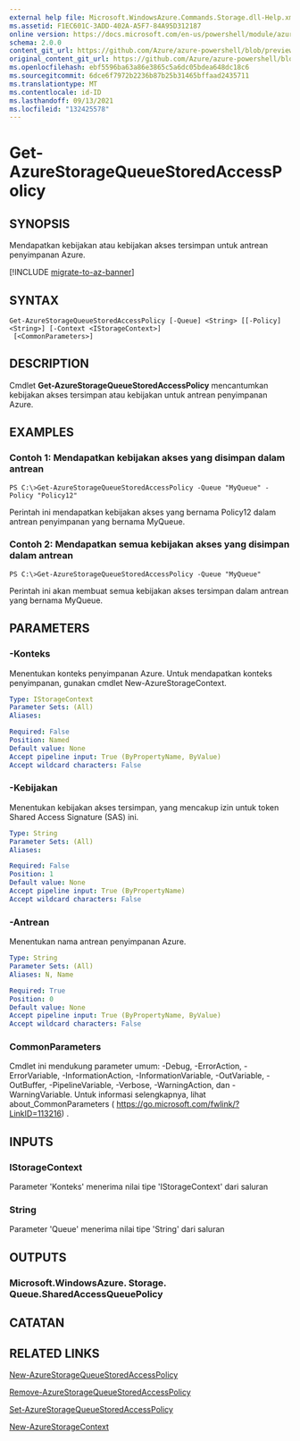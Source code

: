 ```yaml
---
external help file: Microsoft.WindowsAzure.Commands.Storage.dll-Help.xml
ms.assetid: F1EC601C-3ADD-402A-A5F7-84A95D312187
online version: https://docs.microsoft.com/en-us/powershell/module/azure.storage/get-azurestoragequeuestoredaccesspolicy
schema: 2.0.0
content_git_url: https://github.com/Azure/azure-powershell/blob/preview/src/Storage/Commands.Storage/help/Get-AzureStorageQueueStoredAccessPolicy.md
original_content_git_url: https://github.com/Azure/azure-powershell/blob/preview/src/Storage/Commands.Storage/help/Get-AzureStorageQueueStoredAccessPolicy.md
ms.openlocfilehash: ebf5596ba63a86e3865c5a6dc05bdea648dc18c6
ms.sourcegitcommit: 6dce6f7972b2236b87b25b31465bffaad2435711
ms.translationtype: MT
ms.contentlocale: id-ID
ms.lasthandoff: 09/13/2021
ms.locfileid: "132425578"
---
```

# Get-AzureStorageQueueStoredAccessPolicy

## SYNOPSIS
Mendapatkan kebijakan atau kebijakan akses tersimpan untuk antrean penyimpanan Azure.

[!INCLUDE [migrate-to-az-banner](../../includes/migrate-to-az-banner.md)]

## SYNTAX

```
Get-AzureStorageQueueStoredAccessPolicy [-Queue] <String> [[-Policy] <String>] [-Context <IStorageContext>]
 [<CommonParameters>]
```

## DESCRIPTION
Cmdlet **Get-AzureStorageQueueStoredAccessPolicy** mencantumkan kebijakan akses tersimpan atau kebijakan untuk antrean penyimpanan Azure.

## EXAMPLES

### Contoh 1: Mendapatkan kebijakan akses yang disimpan dalam antrean
```
PS C:\>Get-AzureStorageQueueStoredAccessPolicy -Queue "MyQueue" -Policy "Policy12"
```

Perintah ini mendapatkan kebijakan akses yang bernama Policy12 dalam antrean penyimpanan yang bernama MyQueue.

### Contoh 2: Mendapatkan semua kebijakan akses yang disimpan dalam antrean
```
PS C:\>Get-AzureStorageQueueStoredAccessPolicy -Queue "MyQueue"
```

Perintah ini akan membuat semua kebijakan akses tersimpan dalam antrean yang bernama MyQueue.

## PARAMETERS

### -Konteks
Menentukan konteks penyimpanan Azure.
Untuk mendapatkan konteks penyimpanan, gunakan cmdlet New-AzureStorageContext.

```yaml
Type: IStorageContext
Parameter Sets: (All)
Aliases: 

Required: False
Position: Named
Default value: None
Accept pipeline input: True (ByPropertyName, ByValue)
Accept wildcard characters: False
```

### -Kebijakan
Menentukan kebijakan akses tersimpan, yang mencakup izin untuk token Shared Access Signature (SAS) ini.

```yaml
Type: String
Parameter Sets: (All)
Aliases: 

Required: False
Position: 1
Default value: None
Accept pipeline input: True (ByPropertyName)
Accept wildcard characters: False
```

### -Antrean
Menentukan nama antrean penyimpanan Azure.

```yaml
Type: String
Parameter Sets: (All)
Aliases: N, Name

Required: True
Position: 0
Default value: None
Accept pipeline input: True (ByPropertyName, ByValue)
Accept wildcard characters: False
```

### CommonParameters
Cmdlet ini mendukung parameter umum: -Debug, -ErrorAction, -ErrorVariable, -InformationAction, -InformationVariable, -OutVariable, -OutBuffer, -PipelineVariable, -Verbose, -WarningAction, dan -WarningVariable. Untuk informasi selengkapnya, lihat about_CommonParameters ( https://go.microsoft.com/fwlink/?LinkID=113216) .

## INPUTS

### IStorageContext

Parameter 'Konteks' menerima nilai tipe 'IStorageContext' dari saluran

### String

Parameter 'Queue' menerima nilai tipe 'String' dari saluran

## OUTPUTS

### Microsoft.WindowsAzure. Storage. Queue.SharedAccessQueuePolicy

## CATATAN

## RELATED LINKS

[New-AzureStorageQueueStoredAccessPolicy](./New-AzureStorageQueueStoredAccessPolicy.md)

[Remove-AzureStorageQueueStoredAccessPolicy](./Remove-AzureStorageQueueStoredAccessPolicy.md)

[Set-AzureStorageQueueStoredAccessPolicy](./Set-AzureStorageQueueStoredAccessPolicy.md)

[New-AzureStorageContext](./New-AzureStorageContext.md)


